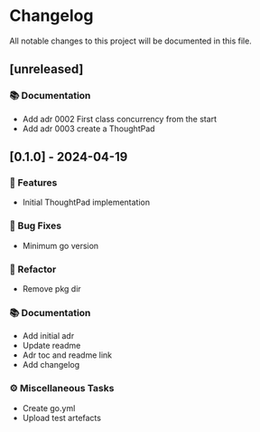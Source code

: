 # Changelog

All notable changes to this project will be documented in this file.

## [unreleased]

### 📚 Documentation

- Add adr 0002 First class concurrency from the start
- Add adr 0003 create a ThoughtPad

## [0.1.0] - 2024-04-19

### 🚀 Features

- Initial ThoughtPad implementation

### 🐛 Bug Fixes

- Minimum go version

### 🚜 Refactor

- Remove pkg dir

### 📚 Documentation

- Add initial adr
- Update readme
- Adr toc and readme link
- Add changelog

### ⚙️ Miscellaneous Tasks

- Create go.yml
- Upload test artefacts

<!-- generated by git-cliff -->
